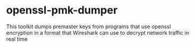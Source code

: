 # openssl-pmk-dumper
This toolkit dumps premaster keys from programs that use openssl encryption in a format that Wireshark can use to decrypt network traffic in real time
